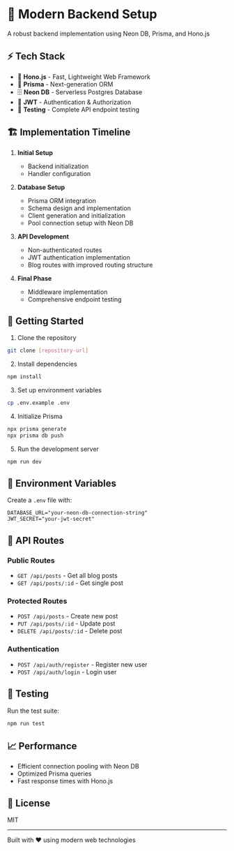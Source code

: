 # 🚀 Modern Backend Setup

A robust backend implementation using Neon DB, Prisma, and Hono.js

## ⚡ Tech Stack

- 🎯 **Hono.js** - Fast, Lightweight Web Framework
- 🔋 **Prisma** - Next-generation ORM
- 🗄️ **Neon DB** - Serverless Postgres Database
- 🔑 **JWT** - Authentication & Authorization
- 🧪 **Testing** - Complete API endpoint testing

## 🏗️ Implementation Timeline

1. **Initial Setup** 
   - Backend initialization
   - Handler configuration

2. **Database Setup** 
   - Prisma ORM integration
   - Schema design and implementation
   - Client generation and initialization
   - Pool connection setup with Neon DB

3. **API Development** 
   - Non-authenticated routes
   - JWT authentication implementation
   - Blog routes with improved routing structure

4. **Final Phase** 
   - Middleware implementation
   - Comprehensive endpoint testing

## 🚀 Getting Started

1. Clone the repository
```bash
git clone [repository-url]
```

2. Install dependencies
```bash
npm install
```

3. Set up environment variables
```bash
cp .env.example .env
```

4. Initialize Prisma
```bash
npx prisma generate
npx prisma db push
```

5. Run the development server
```bash
npm run dev
```

## 🔑 Environment Variables

Create a `.env` file with:
```env
DATABASE_URL="your-neon-db-connection-string"
JWT_SECRET="your-jwt-secret"
```

## 📝 API Routes

### Public Routes
- `GET /api/posts` - Get all blog posts
- `GET /api/posts/:id` - Get single post

### Protected Routes
- `POST /api/posts` - Create new post
- `PUT /api/posts/:id` - Update post
- `DELETE /api/posts/:id` - Delete post

### Authentication
- `POST /api/auth/register` - Register new user
- `POST /api/auth/login` - Login user

## 🧪 Testing

Run the test suite:
```bash
npm run test
```

## 📈 Performance

- Efficient connection pooling with Neon DB
- Optimized Prisma queries
- Fast response times with Hono.js

## 📜 License

MIT

---
Built with ❤️ using modern web technologies

